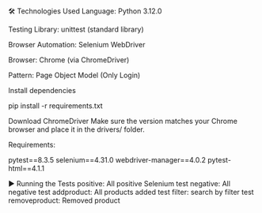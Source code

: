 
🛠️ Technologies Used
Language: Python 3.12.0

Testing Library: unittest (standard library)

Browser Automation: Selenium WebDriver

Browser: Chrome (via ChromeDriver)

Pattern: Page Object Model (Only Login)


Install dependencies

pip install -r requirements.txt

Download ChromeDriver
Make sure the version matches your Chrome browser and place it in the drivers/ folder.

Requirements:

pytest==8.3.5
selenium==4.31.0
webdriver-manager==4.0.2
pytest-html==4.1.1


▶️ Running the Tests
   positive: All positive Selenium test
   negative: All negative test
   addproduct: All products added test
   filter: search by filter test
   removeproduct: Removed product
